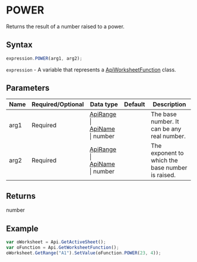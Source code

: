 # POWER

Returns the result of a number raised to a power.

## Syntax

```javascript
expression.POWER(arg1, arg2);
```

`expression` - A variable that represents a [ApiWorksheetFunction](../ApiWorksheetFunction.md) class.

## Parameters

| **Name** | **Required/Optional** | **Data type** | **Default** | **Description** |
| ------------- | ------------- | ------------- | ------------- | ------------- |
| arg1 | Required | [ApiRange](../../ApiRange/ApiRange.md) \| [ApiName](../../ApiName/ApiName.md) \| number |  | The base number. It can be any real number. |
| arg2 | Required | [ApiRange](../../ApiRange/ApiRange.md) \| [ApiName](../../ApiName/ApiName.md) \| number |  | The exponent to which the base number is raised. |

## Returns

number

## Example



```javascript editor-xlsx
var oWorksheet = Api.GetActiveSheet();
var oFunction = Api.GetWorksheetFunction();
oWorksheet.GetRange("A1").SetValue(oFunction.POWER(23, 4));
```
